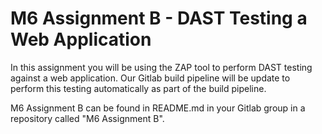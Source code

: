 # M6 Assignment B - DAST Testing a Web Application

In this assignment you will be using the ZAP tool to perform DAST testing against a web application.  Our Gitlab build pipeline will be update to perform this testing automatically as part of the build pipeline.

M6 Assignment B can be found in README.md in your Gitlab group in a repository called "M6 Assignment B".